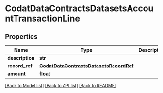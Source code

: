 # CodatDataContractsDatasetsAccountTransactionLine

## Properties
Name | Type | Description | Notes
------------ | ------------- | ------------- | -------------
**description** | **str** |  | [optional] 
**record_ref** | [**CodatDataContractsDatasetsRecordRef**](CodatDataContractsDatasetsRecordRef.md) |  | [optional] 
**amount** | **float** |  | [optional] 

[[Back to Model list]](../README.md#documentation-for-models) [[Back to API list]](../README.md#documentation-for-api-endpoints) [[Back to README]](../README.md)

